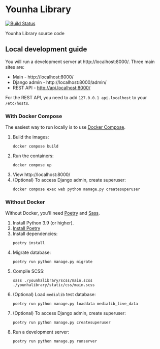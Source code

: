 # Younha Library

[![Build Status](https://github.com/devholics/younhalibrary.com/actions/workflows/test-younha.yml/badge.svg?branch=main)](https://github.com/devholics/younhalibrary.com/actions/workflows/test-younha.yml)

Younha Library source code

## Local development guide

You will run a development server at http://localhost:8000/. Three main sites are:

- Main - http://localhost:8000/
- Django admin - http://localhost:8000/admin/
- REST API - http://api.localhost:8000/

For the REST API, you need to add `127.0.0.1 api.localhost` to your `/etc/hosts`.

### With Docker Compose

The easiest way to run locally is to use [Docker Compose](https://docs.docker.com/compose/).

1. Build the images:
    ```shell
    docker compose build
    ```
2. Run the containers:
    ```shell
    docker compose up
    ```
3. View http://localhost:8000/
4. (Optional) To access Django admin, create superuser:
    ```shell
    docker compose exec web python manage.py createsuperuser
    ```

### Without Docker

Without Docker, you'll need [Poetry](https://python-poetry.org/) and [Sass](https://sass-lang.com/).

1. Install Python 3.9 (or higher).
2. [Install Poetry](https://python-poetry.org/docs/#installation)
3. Install dependencies:
    ```shell
    poetry install
    ```
4. Migrate database:
    ```shell
    poetry run python manage.py migrate
    ```
5. Compile SCSS:
    ```shell
    sass ./younhalibrary/scss/main.scss ./younhalibrary/static/css/main.scss
    ```
6. (Optional) Load `medialib` test database:
    ```shell
    poetry run python manage.py loaddata medialib_live_data
    ```
7. (Optional) To access Django admin, create superuser:
    ```shell
    poetry run python manage.py createsuperuser
    ```
8. Run a development server:
    ```shell
    poetry run python manage.py runserver
    ```
